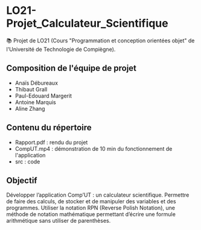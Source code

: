 # LO21-Projet_Calculateur_Scientifique
📚 Projet de LO21 (Cours "Programmation et conception orientées objet" de l'Université de Technologie de Compiègne). 

## Composition de l'équipe de projet

  * Anaïs Débureaux
  * Thibaut Grall
  * Paul-Edouard Margerit
  * Antoine Marquis
  * Aline Zhang
  
  ## Contenu du répertoire
  
  * Rapport.pdf : rendu du projet
  * CompUT.mp4 : démonstration de 10 min du fonctionnement de l'application
  * src : code

## Objectif 

Développer l’application Comp’UT : un calculateur scientifique.
Permettre de faire des calculs, de stocker et de manipuler des variables et des programmes.
Utiliser la notation RPN (Reverse Polish Notation), une méthode de notation mathématique permettant d’écrire une formule arithmétique sans utiliser de parenthèses.
